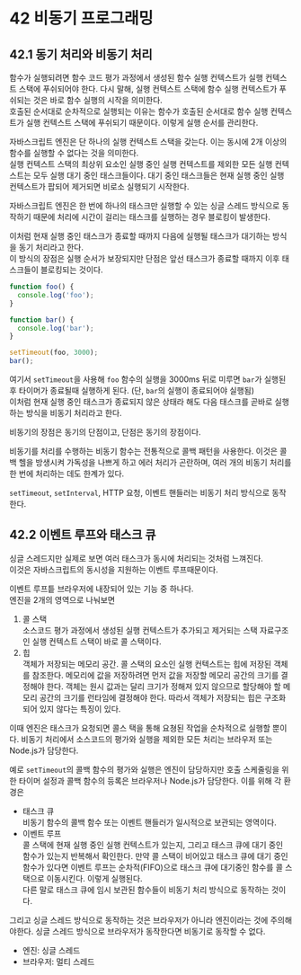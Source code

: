 # 42 비동기 프로그래밍

## 42.1 동기 처리와 비동기 처리

<!-- 함수를 호출하면 함수 코드가 평가되어 함수 실행 컨텍스트가 생성된다. 이때 생성된 함수 실행 컨텍스트는 실행 컨텍스트 스택(콜 스택)에 푸시되고 함수 코드가 실행된다.
실행을 종료하면 함수 실행 컨텍스트는 실행 컨텍스트 스택에서 팝되어 제거된다. -->

함수가 실행되려면 함수 코드 평가 과정에서 생성된 함수 실행 컨텍스트가 실행 컨텍스트 스택에 푸쉬되어야 한다. 다시 말해, 실행 컨텍스트 스택에 함수 실행 컨텍스트가 푸쉬되는 것은 바로 함수 실행의 시작을 의미한다.  
호출된 순서대로 순차적으로 실행되는 이유는 함수가 호출된 순서대로 함수 실행 컨텍스트가 실행 컨텍스트 스택에 푸쉬되기 때문이다. 이렇게 실행 순서를 관리한다.

자바스크립트 엔진은 단 하나의 실행 컨텍스트 스택을 갖는다. 이는 동시에 2개 이상의 함수를 실행할 수 없다는 것을 의미한다.  
실행 컨텍스트 스택의 최상위 요소인 실행 중인 실행 컨텍스트를 제외한 모든 실행 컨텍스트는 모두 실행 대기 중인 태스크들이다. 대기 중인 태스크들은 현재 실행 중인 실행 컨텍스트가 팝되어 제거되면 비로소 실행되기 시작한다.

자바스크립트 엔진은 한 번에 하나의 태스크만 실행할 수 있는 싱글 스레드 방식으로 동작하기 때문에 처리에 시간이 걸리는 태스크를 실행하는 경우 블로킹이 발생한다.

이처럼 현재 실행 중인 태스크가 종료할 때까지 다음에 실행될 태스크가 대기하는 방식을 동기 처리라고 한다.  
이 방식의 장점은 실행 순서가 보장되지만 단점은 앞선 태스크가 종료할 때까지 이후 태스크들이 블로킹되는 것이다.

```js
function foo() {
  console.log('foo');
}

function bar() {
  console.log('bar');
}

setTimeout(foo, 3000);
bar();
```

여기서 `setTimeout`을 사용해 `foo` 함수의 실행을 3000ms 뒤로 미루면 `bar`가 실행된 후 타이머가 종료될때 실행하게 된다. (단, `bar`의 실행이 종료되어야 실행됨)  
이처럼 현재 실행 중인 태스크가 종료되지 않은 상태라 해도 다음 태스크를 곧바로 실행하는 방식을 비동기 처리라고 한다.

비동기의 장점은 동기의 단점이고, 단점은 동기의 장점이다.

비동기를 처리를 수행하는 비동기 함수는 전통적으로 콜백 패턴을 사용한다. 이것은 콜백 헬을 방생시켜 가독성을 나쁘게 하고 에러 처리가 곤란하며, 여러 개의 비동기 처리를 한 번에 처리하는 데도 한계가 있다.

`setTimeout`, `setInterval`, HTTP 요청, 이벤트 핸들러는 비동기 처리 방식으로 동작한다.

## 42.2 이벤트 루프와 태스크 큐

싱글 스레드지만 실제로 보면 여러 태스크가 동시에 처리되는 것처럼 느껴진다.  
이것은 자바스크립트의 동시성을 지원하는 이벤트 루프때문이다.

이벤트 루프틑 브라우저에 내장되어 있는 기능 중 하나다.  
엔진을 2개의 영역으로 나눠보면

1. 콜 스택  
   소스코드 평가 과정에서 생성된 실행 컨텍스트가 추가되고 제거되는 스택 자료구조인 실행 컨텍스트 스택이 바로 콜 스택이다.
2. 힙  
   객체가 저장되는 메모리 공간. 콜 스택의 요소인 실행 컨텍스트는 힙에 저장된 객체를 참조한다. 메모리에 값을 저장하려면 먼저 값을 저장할 메모리 공간의 크기를 결정해야 한다. 객체는 원시 값과는 달리 크기가 정해져 있지 않으므로 할당해야 할 메모리 공간의 크기를 런타임에 결정해야 한다. 따라서 객체가 저장되는 힙은 구조화되어 있지 않다는 특징이 있다.

이때 엔진은 태스크가 요청되면 콜스 택을 통해 요쳥된 작업을 순차적으로 실행할 뿐이다. 비동기 처리에서 소스코드의 평가와 실행을 제외한 모든 처리는 브라우저 또는 Node.js가 담당한다.

예로 `setTimeout`의 콜백 함수의 평가와 실행은 엔진이 담당하지만 호출 스케줄링을 위한 타이머 설정과 콜백 함수의 등록은 브라우저나 Node.js가 담당한다. 이를 위해 각 환경은

- 태스크 큐  
   비동기 함수의 콜백 함수 또는 이벤트 핸들러가 일시적으로 보관되는 영역이다.
- 이벤트 루프  
   콜 스택에 현재 실행 중인 실행 컨텍스트가 있는지, 그리고 태스크 큐에 대기 중인 함수가 있는지 반복해서 확인한다. 만약 콜 스택이 비어있고 태스크 큐에 대기 중인 함수가 있다면 이벤트 루프는 순차적(FIFO)으로 태스크 큐에 대기중인 함수를 콜 스택으로 이동시킨다. 이렇게 실행된다.  
   다른 말로 태스크 큐에 임시 보관된 함수들이 비동기 처리 방식으로 동작하는 것이다.

그리고 싱글 스레드 방식으로 동작하는 것은 브라우저가 아니라 엔진이라는 것에 주의해야한다. 싱글 스레드 방식으로 브라우저가 동작한다면 비동기로 동작할 수 없다.

- 엔진: 싱글 스레드
- 브라우저: 멀티 스레드
